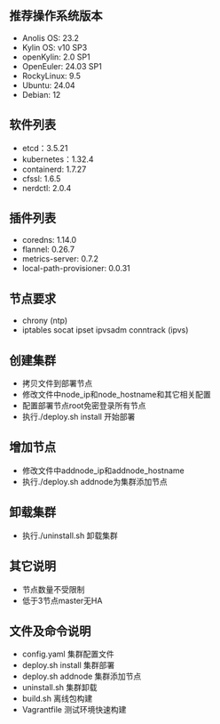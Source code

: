 ## 推荐操作系统版本
* Anolis OS: 23.2
* Kylin OS: v10 SP3
* openKylin: 2.0 SP1
* OpenEuler: 24.03 SP1
* RockyLinux: 9.5
* Ubuntu: 24.04
* Debian: 12

## 软件列表
* etcd：3.5.21
* kubernetes：1.32.4
* containerd: 1.7.27
* cfssl: 1.6.5
* nerdctl: 2.0.4

## 插件列表
* coredns: 1.14.0
* flannel: 0.26.7
* metrics-server: 0.7.2
* local-path-provisioner: 0.0.31

## 节点要求
* chrony (ntp)
* iptables socat ipset ipvsadm conntrack (ipvs)

## 创建集群
* 拷贝文件到部署节点
* 修改文件中node_ip和node_hostname和其它相关配置
* 配置部署节点root免密登录所有节点
* 执行./deploy.sh install 开始部署

## 增加节点
* 修改文件中addnode_ip和addnode_hostname
* 执行./deploy.sh addnode为集群添加节点

## 卸载集群
* 执行./uninstall.sh 卸载集群

## 其它说明
* 节点数量不受限制
* 低于3节点master无HA

## 文件及命令说明
* config.yaml        集群配置文件
* deploy.sh install  集群部署
* deploy.sh addnode  集群添加节点
* uninstall.sh       集群卸载
* build.sh           离线包构建
* Vagrantfile        测试环境快速构建